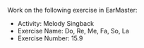 Work on the following exercise in EarMaster:
- Activity: Melody Singback
- Exercise Name: Do, Re, Me, Fa, So, La
- Exercise Number: 15.9
